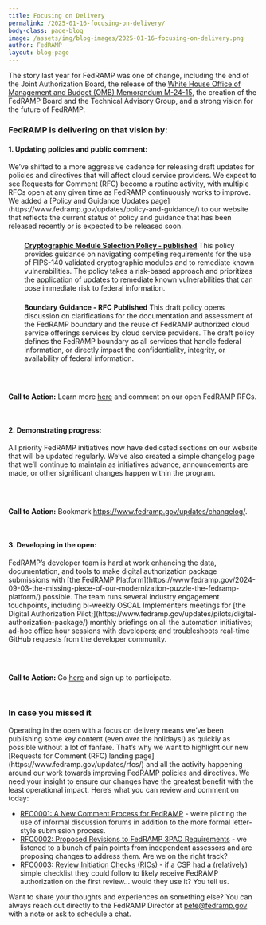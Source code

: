 ```yaml
---
title: Focusing on Delivery 
permalink: /2025-01-16-focusing-on-delivery/
body-class: page-blog
image: /assets/img/blog-images/2025-01-16-focusing-on-delivery.png
author: FedRAMP
layout: blog-page
---
```


The story last year for FedRAMP was one of change, including the end of the Joint Authorization Board, the release of the [White House Office of Management and Budget (OMB) Memorandum M-24-15](https://www.fedramp.gov/2024-07-26-the-next-phase-of-fedramp/), the creation of the FedRAMP Board and the Technical Advisory Group, and a strong vision for the future of FedRAMP.

<h3>FedRAMP is delivering on that vision by:</h3>
<h4>1. Updating policies and public comment:</h4> We’ve shifted to a more aggressive cadence for releasing draft updates for policies and directives that will affect cloud service providers. We expect to see Requests for Comment (RFC) become a routine activity, with multiple RFCs open at any given time as FedRAMP continuously works to improve. We added a [Policy and Guidance Updates page](https://www.fedramp.gov/updates/policy-and-guidance/) to our website that reflects the current status of policy and guidance that has been released recently or is expected to be released soon.
<p style="margin-top: 22px; margin-bottom: 0rem; padding-left:32px;">
<b><a href="https://www.fedramp.gov/updates/docs/cryptographic-module/" target="_blank" rel="noopener noreferrer">Cryptographic Module Selection Policy - published</a></b>
This policy provides guidance on navigating competing requirements for the use of FIPS-140 validated cryptographic modules and to remediate known vulnerabilities. The policy takes a risk-based approach and prioritizes the application of updates to remediate known vulnerabilities that can pose immediate risk to federal information.</p>

<p style="margin-top: 22px; margin-bottom: 0rem; padding-left:32px;">
<b>Boundary Guidance  - RFC Published</b>
This draft policy opens discussion on clarifications for the documentation and assessment of the FedRAMP boundary and the reuse of FedRAMP authorized cloud service offerings services by cloud service providers. The draft policy defines the FedRAMP boundary as all services that handle federal information, or directly impact the confidentiality, integrity, or availability of federal information.</p> 

<section class="fedramp-page-container lightest-gray-bkg" style="margin-top:30px">
	<div class="grid-container " style="padding: 1rem 0" >
		<div class="full-row grid-row">
			<div class="full-col desktop:grid-col-12">
<p><b>Call to Action:</b> Learn more <a href="https://www.fedramp.gov/updates/rfcs/" target="_blank" rel="noopener noreferrer">here</a> and comment on our open FedRAMP RFCs. 
</p>
			</div>
		</div>
	</div>
</section>

<h4>2. Demonstrating progress:</h4> All priority FedRAMP initiatives now have dedicated sections on our website that will be updated regularly. We’ve also created a simple changelog page that we’ll continue to maintain as initiatives advance, announcements are made, or other significant changes happen within the program. 

<section class="fedramp-page-container lightest-gray-bkg" style="margin-top:30px">
	<div class="grid-container " style="padding: 1rem 0" >
		<div class="full-row grid-row">
			<div class="full-col desktop:grid-col-12">
<p><b>Call to Action:</b> Bookmark <a href="https://www.fedramp.gov/updates/changelog/" target="_blank" rel="noopener noreferrer">https://www.fedramp.gov/updates/changelog/</a>.
</p>
			</div>
		</div>
	</div>
</section>

<h4>3. Developing in the open:</h4> FedRAMP’s developer team is hard at work enhancing the data, documentation, and tools to make digital authorization package submissions with [the FedRAMP Platform](https://www.fedramp.gov/2024-09-03-the-missing-piece-of-our-modernization-puzzle-the-fedramp-platform/) possible. The team runs several industry engagement touchpoints, including bi-weekly OSCAL Implementers meetings for [the Digital Authorization Pilot;](https://www.fedramp.gov/updates/pilots/digital-authorization-package/) monthly briefings on all the automation initiatives; ad-hoc office hour sessions with developers; and troubleshoots real-time GitHub requests from the developer community.

<section class="fedramp-page-container lightest-gray-bkg" style="margin-top:30px">
	<div class="grid-container " style="padding: 1rem 0" >
		<div class="full-row grid-row">
			<div class="full-col desktop:grid-col-12">
<p><b>Call to Action: </b>Go <a href="https://www.fedramp.gov/updates/pilots/digital-authorization-package/" target="_blank" rel="noopener noreferrer">here</a> and sign up to participate.
</p>
			</div>
		</div>
	</div>
</section>

<h3>In case you missed it</h3>
Operating in the open with a focus on delivery means we’ve been publishing some key content (even over the holidays!) as quickly as possible without a lot of fanfare. That’s why we want to highlight our new [Requests for Comment (RFC) landing page](https://www.fedramp.gov/updates/rfcs/) and all the activity happening around our work towards improving FedRAMP policies and directives. We need your insight to ensure our changes have the greatest benefit with the least operational impact. Here’s what you can review and comment on today:

- [RFC0001: A New Comment Process for FedRAMP](https://www.fedramp.gov/updates/rfcs/0001/) - we’re piloting the use of informal discussion forums in addition to the more formal letter-style submission process. 
- [RFC0002: Proposed Revisions to FedRAMP 3PAO Requirements](https://www.fedramp.gov/updates/rfcs/0002/) - we listened to a bunch of pain points from independent assessors and are proposing changes to address them. Are we on the right track?
- [RFC0003: Review Initiation Checks (RICs)](https://www.fedramp.gov/updates/rfcs/0003/) - if a CSP had a (relatively) simple checklist they could follow to likely receive FedRAMP authorization on the first review… would they use it? You tell us.

Want to share your thoughts and experiences on something else? You can always reach out directly to the FedRAMP Director at [pete@fedramp.gov](mailto:pete@fedramp.gov) with a note or ask to schedule a chat.
